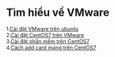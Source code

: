 # Tìm hiểu về VMware 

1.[Cài đặt VMware trên ubuntu](./docs/VMware.md)  
2.[Cài đặt CentOS7 trên VMware](./docs/CentOS7.md)  
3.[Cài đặt phần mềm trên CentOS7](./docs/caipmcentos.md)  
4.[Cách add card mạng trên CentOS7](./docs/cardmangCentOS7.md)   
  